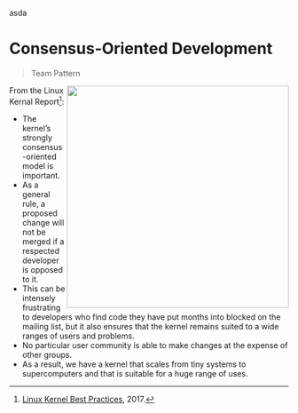 asda

# Consensus-Oriented Development
> Team Pattern

<img width=400 align=right 
src="https://cdn.creazilla.com/illustrations/1652604/connection-match-consensus-illustration-md.jpeg">

From the Linux Kernal Report[^kernel]:

- The kernel’s strongly consensus-oriented model is important.  
- As a
general rule, a proposed change will not be merged if a respected
developer is opposed to it. 
- This can be intensely frustrating to
developers who find code they have put months into blocked on the
mailing list, but it also ensures that the kernel remains suited
to a wide ranges of users and problems.  
- No particular user community
is able to make changes at the expense of other groups. 
- As a result,
we have a kernel that scales from tiny systems to supercomputers
and that is suitable for a huge range of uses.


[^kernel]: [Linux Kernel Best Practices](https://go.pardot.com/l/6342/2017-10-24/3xr3f2/6342/188781/Publication_LinuxKernelReport_2017.pdf), 2017.

